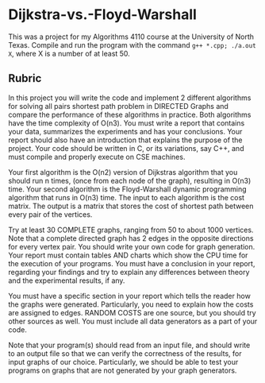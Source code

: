 # Dijkstra-vs.-Floyd-Warshall

This was a project for my Algorithms 4110 course at the University of North Texas. Compile and run the program with the command `g++ *.cpp; ./a.out X`, where X is a number of at least 50.

## Rubric

In this project you will write the code and implement 2 different algorithms for solving all pairs shortest path problem in DIRECTED Graphs and compare the performance of these algorithms in practice. Both algorithms have the time complexity of O(n3). You must write a report that contains your data, summarizes the experiments and has your conclusions. Your report should also have an introduction that explains the purpose of the project. Your code should be written in C, or its variations, say C++, and must compile and properly execute on CSE machines.

Your first algorithm is the O(n2) version of Dijkstras algorithm that you should run n times, (once from each node of the graph), resulting in O(n3) time. Your second algorithm is the Floyd-Warshall dynamic programming algorithm that runs in O(n3) time. The input to each algorithm is the cost matrix. The output is a matrix that stores the cost of shortest path between every pair of the vertices.

Try at least 30 COMPLETE graphs, ranging from 50 to about 1000 vertices. Note that a complete directed graph has 2 edges in the opposite directions for every vertex pair. You should write your own code for graph generation. Your report must contain tables AND charts which show the CPU time for the execution of your programs. You must have a conclusion in your report, regarding your findings and try to explain any differences between theory and the experimental results, if any.

You must have a specific section in your report which tells the reader how the graphs were generated. Particularly, you need to explain how the costs are assigned to edges. RANDOM COSTS are one source, but you should try other sources as well. You must include all data generators as a part of your code.

Note that your program(s) should read from an input file, and should write to an output file so that we can verify the correctness of the results, for input graphs of our choice. Particularly, we should be able to test your programs on graphs that are not generated by your graph generators.
